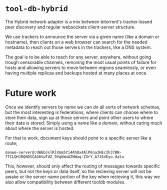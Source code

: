 # `tool-db-hybrid`

The Hybrid network adapter is a mix between bitorrent's tracker-based peer discovery and regular websockets client-server structure.

We use trackers to announce the server via a given name (like a domain or hostname), then clients on a web browser can search for the needed metadata to reach out those servers in the trackers, like a DNS system.

The goal is to be able to reach for any server, anywhere, without going trough censorable channels, removing the most usual points of failure for hosts and allowing servers to move between regions seamlessly, or even having multiple replicas and backups hosted at many places at once.

# Future work

Once we identify servers by name we can do all sorts of network schemas, but the most interesting is federations, where clients can choose where to store their data, sign up at those servers and point other users to where their data is stored; Simply using a name like a domain, without caring much about where the server is hosted.

For that to work, document keys should point to a specific server like a route;

`manwe-server@:UWGbJslRlXmm5Yi4Ah0x4AlP6na3HEcIhJ7BN-fTCLQHJRQNOSCAG6twTdZ_9VqbWuAZNWaq-ZXrY_A7J64Eyo.data`

This, however, should only affect the routing of messages towards specific peers, but not the keys or data itself, so the recieving server will not be awake or the server name portion of the key when recieving it, this way we also allow compatibility between different tooldb modules.